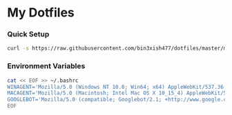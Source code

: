 # My Dotfiles

### Quick Setup

```bash
curl -s https://raw.githubusercontent.com/bin3xish477/dotfiles/master/mysetup.sh | bash
```

### Environment Variables

```bash
cat << EOF >> ~/.bashrc
WINAGENT='Mozilla/5.0 (Windows NT 10.0; Win64; x64) AppleWebKit/537.36 (KHTML, like Gecko) Chrome/70.0.3538.77 Safari/537.36'
MACAGENT='Mozilla/5.0 (Macintosh; Intel Mac OS X 10_15_4) AppleWebKit/537.36 (KHTML, like Gecko) Chrome/80.0.3987.149 Safari/537.36'
GOOGLEBOT='Mozilla/5.0 (compatible; Googlebot/2.1; +http://www.google.com/bot.html)'
EOF
```
